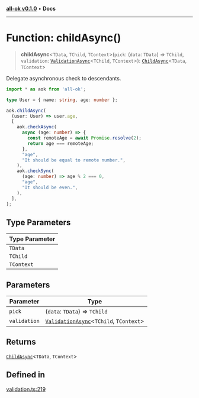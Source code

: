 [**all-ok v0.1.0**](../README.md) • **Docs**

***

# Function: childAsync()

> **childAsync**\<`TData`, `TChild`, `TContext`\>(`pick`: (`data`: `TData`) => `TChild`, `validation`: [`ValidationAsync`](../type-aliases/ValidationAsync.md)\<`TChild`, `TContext`\>): [`ChildAsync`](../type-aliases/ChildAsync.md)\<`TData`, `TContext`\>

Delegate asynchronous check to descendants.

```ts
import * as aok from 'all-ok';

type User = { name: string, age: number };

aok.childAsync(
  (user: User) => user.age,
  [
    aok.checkAsync(
      async (age: number) => {
        const remoteAge = await Promise.resolve(2);
        return age === remoteAge;
      },
      "age",
      "It should be equal to remote number.",
    ),
    aok.checkSync(
      (age: number) => age % 2 === 0,
      "age",
      "It should be even.",
    ),
  ],
);
```

## Type Parameters

| Type Parameter |
| ------ |
| `TData` |
| `TChild` |
| `TContext` |

## Parameters

| Parameter | Type |
| ------ | ------ |
| `pick` | (`data`: `TData`) => `TChild` |
| `validation` | [`ValidationAsync`](../type-aliases/ValidationAsync.md)\<`TChild`, `TContext`\> |

## Returns

[`ChildAsync`](../type-aliases/ChildAsync.md)\<`TData`, `TContext`\>

## Defined in

[validation.ts:219](https://github.com/oreshinya/all-ok/blob/7ad66c9c41377006d7fe2b9941a247cf80c6127d/src/validation.ts#L219)

